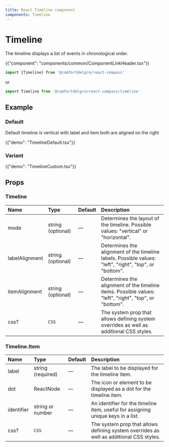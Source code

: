 ```yaml
---
title: React Timeline component
components: Timeline
---
```


# Timeline

<p class="description">The timeline displays a list of events in chronological order.</p>

{{"component": "components/common/ComponentLinkHeader.tsx"}}

```jsx
import {Timeline} from '@comfortdelgro/react-compass'
```

or

```jsx
import Timeline from '@comfortdelgro/react-compass/timeline'
```

## Example

### Default

Default timeline is vertical with label and item both are aligned on the
right

{{"demo": "TimelineDefault.tsx"}}

### Variant

{{"demo": "TimelineCustom.tsx"}}

## Props

### Timeline

| Name           | Type              | Default | Description                                                                                            |
| :------------- | :---------------- | :------ | :----------------------------------------------------------------------------------------------------- |
| mode           | string (optional) | —       | Determines the layout of the timeline. Possible values: "vertical" or "horizontal".                    |
| labelAlignment | string (optional) | —       | Determines the alignment of the timeline labels. Possible values: "left", "right", "top", or "bottom". |
| itemAlignment  | string (optional) | —       | Determines the alignment of the timeline items. Possible values: "left", "right", "top", or "bottom".  |
| css?           | `CSS`             | —       | The system prop that allows defining system overrides as well as additional CSS styles.                |

### Timeline.Item

| Name       | Type              | Default | Description                                                                             |
| :--------- | :---------------- | :------ | :-------------------------------------------------------------------------------------- |
| label      | string (required) | —       | The label to be displayed for the timeline item.                                        |
| dot        | ReactNode         | —       | The icon or element to be displayed as a dot for the timeline item.                     |
| identifier | string or number  | —       | An identifier for the timeline item, useful for assigning unique keys in a list.        |
| css?       | `CSS`             | —       | The system prop that allows defining system overrides as well as additional CSS styles. |
